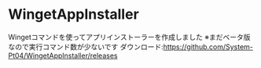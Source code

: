 # WingetAppInstaller
Wingetコマンドを使ってアプリインストーラーを作成しました
※まだベータ版なので実行コマンド数が少ないです
ダウンロード:https://github.com/System-Pt04/WingetAppInstaller/releases

